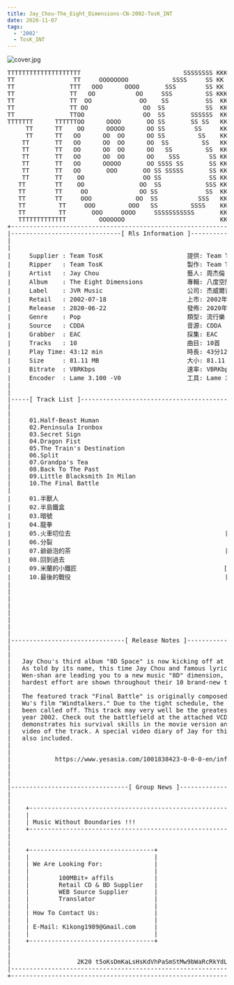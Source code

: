 ```yaml
---
title: Jay_Chou-The_Eight_Dimensions-CN-2002-TosK_INT
date: 2020-11-07
tags: 
  - '2002'
  - TosK_INT
---
```


![cover.jpg](https://goindex.65style.workers.dev/3:/Music/MP3/Jay_Chou-The_Eight_Dimensions-CN-2002-TosK_INT/00-jay_chou-the_eight_dimensions-2002-proof-tosk.jpg)

<retrotxt v-slot>
<pre class="has-text-plain text-1x font-ibm_vga_8x16">TTTTTTTTTTTTTTTTTTTT                            SSSSSSSS KKKKKKKK  KKKKKKKKKKKKKK
TT                TT     OOOOOOOO            SSSS     SS KK   KKK  KKKK        KK
TT               TTT   OOO      OOOO       SSS        SS KK    KKK  KKK        KK
TT               TT   OO           OO     SSS         SS KKK      KKKK        KK
TT               TT  OO             OO    SS          SS  KK       KK        KK
TT               TT OO               OO  SS           SS  KK                KK
TT               TTOO                OO  SS       SSSSSS  KK                KK
TTTTTTT      TTTTTTOO      OOOO       OO SS       SS SS   KK               KK
     TT      TT    OO      OOOOO      OO SS        SS     KK              KK
     TT      TT   OO      OO  OO      OO SS         SS    KK              KK
    TT       TT   OO      OO  OO      OO  SS         SS   KK               KK
    TT       TT   OO      OO  OO      OO   SS         SS  KK                KK
    TT       TT   OO      OO  OO      OO    SSS        SS KK                 KK
    TT       TT   OO      OOOOO       OO SSSS SS       SS KK                  KK
    TT       TT   OO       OOO       OO SS SSSSS       SS KK                   KK
    TT       TT    OO                OO SS             SS KK       KK           KK
   TT        TT    OO               OO  SS            SSS KK      KKKK         KK
   TT        TT     OO              OO SS             SS  KK      KK KK       KK
   TT        TT     OOO            OO  SS           SSS   KK      KK  KK    KKK
   TT         TT     OOO         OOO   SS         SSSS    KK       KK  KK  KKK
   TT         TT       OOO     OOOO     SSSSSSSSSSS       KK KKKKKKKK  KK KKK
   TTTTTTTTTTTTT         OOOOOOO                          KKKK          KKKK
+------------------------------------------------------------------------------+
|------------------------------[ Rls Information ]-----------------------------|
|                                                                              |
|                                                                              |
|     Supplier : Team TosK                       提供: Team TosK               |
|     Ripper   : Team TosK                       製作: Team TosK               |
|     Artist   : Jay Chou                        藝人: 周杰倫                  |
|     Album    : The Eight Dimensions            專輯: 八度空間                |
|     Label    : JVR Music                       公司: 杰威爾音樂              |
|     Retail   : 2002-07-18                      上市: 2002年07月18日          |
|     Release  : 2020-06-22                      發佈: 2020年06月22日          |
|     Genre    : Pop                             類型: 流行樂                  |
|     Source   : CDDA                            音源: CDDA                    |
|     Grabber  : EAC                             採集: EAC                     |
|     Tracks   : 10                              曲目: 10首                    |
|     Play Time: 43:12 min                       時長: 43分12秒                |
|     Size     : 81.11 MB                        大小: 81.11 MB                |
|     Bitrate  : VBRKbps                         速率: VBRKbps                 |
|     Encoder  : Lame 3.100 -V0                  工具: Lame 3.100 -V0          |
|                                                                              |
|                                                                              |
|-----[ Track List ]-----------------------------------------------------------|
|                                                                              |
|                                                                              |
|     01.Half-Beast Human                                    [04:05]           |
|     02.Peninsula Ironbox                                   [05:17]           |
|     03.Secret Sign                                         [04:30]           |
|     04.Dragon Fist                                         [04:33]           |
|     05.The Train's Destination                             [04:34]           |
|     06.Split                                               [04:13]           |
|     07.Grandpa's Tea                                       [03:59]           |
|     08.Back To The Past                                    [03:51]           |
|     09.Little Blacksmith In Milan                          [03:59]           |
|     10.The Final Battle                                    [04:11]           |
|                                                            -------           |
|     01.半獸人                                              [04:05]           |
|     02.半島鐵盒                                            [05:17]           |
|     03.暗號                                                [04:30]           |
|     04.龍拳                                                [04:33]           |
|     05.火車叨位去                                          [04:34]           |
|     06.分裂                                                [04:13]           |
|     07.爺爺泡的茶                                          [03:59]           |
|     08.回到過去                                            [03:51]           |
|     09.米蘭的小鐵匠                                        [03:59]           |
|     10.最後的戰役                                          [04:11]           |
|                                                            -------           |
|                                                             43:12 min        |
|                                                             81.11 MB         |
|                                                                              |
|                                                                              |
|                                                                              |
|                                                                              |
|                                                                              |
|-------------------------------[ Release Notes ]------------------------------|
|                                                                              |
|                                                                              |
|   Jay Chou's third album "8D Space" is now kicking off at YesAsia.com!       |
|   As told by its name, this time Jay Chou and famous lyricist Fang           |
|   Wen-shan are leading you to a new music "8D" dimension, where their        |
|   hardest effort are shown throughout their 10 brand-new tracks.             |
|                                                                              |
|   The featured track "Final Battle" is originally composed for John          |
|   Wu's film "Windtalkers." Due to the tight schedule, the plan has           |
|   been called off. This track may very well be the greatest hit of the       |
|   year 2002. Check out the battlefield at the attached VCD, where Jay        |
|   demonstrates his survival skills in the movie version and the music        |
|   video of the track. A special video diary of Jay for this song is          |
|   also included.                                                             |
|                                                                              |
|                                                                              |
|            https://www.yesasia.com/1001838423-0-0-0-en/info.html             |
|                                                                              |
|                                                                              |
|                                                                              |
|--------------------------------[ Group News ]--------------------------------|
|                                                                              |
|                                                                              |
|    +--------------------------------------------------------------------+    |
|    |                                                                    |    |
|    | Music Without Boundaries !!!                                       |    |
|    +--------------------------------------------------------------------+    |
|                                                                              |
|                                                                              |
|    +----------------------------------+                                      |
|    |                                  |                                      |
|    | We Are Looking For:              |                                      |
|    |                                  |                                      |
|    |        100MBit+ affils           |                                      |
|    |        Retail CD &amp; BD Supplier   |                                      |
|    |        WEB Source Supplier       |                                      |
|    |        Translator                |                                      |
|    |                                  |                                      |
|    | How To Contact Us:               |                                      |
|    |                                  |                                      |
|    | E-Mail: Kikong1989@Gmail.com     |                                      |
|    |                                  |                    RlS No. 1825      |
|    +----------------------------------+                                      |
|                                                                              |
|                                                                              |
|                  2K20 t5oKsDmKaLsHsKdVhPaSmStMw9bWaRcRkYdL                   |
|------------------------------------------------------------------------------|
+------------------------------------------------------------------------------+
<span class="dos-cursor">_</span></pre>
</retrotxt>

<a-player 
    :options="{
        audio: [
          {
            name: '半島鐵盒',
            artist: '周杰倫',
            url: 'https://goindex.65style.workers.dev/3:/Music/MP3/Jay_Chou-The_Eight_Dimensions-CN-2002-TosK_INT/02-jay_chou-peninsula_ironbox-tosk.mp3',
            cover: 'https://goindex.65style.workers.dev/3:/Music/MP3/Jay_Chou-The_Eight_Dimensions-CN-2002-TosK_INT/00-jay_chou-the_eight_dimensions-2002-proof-tosk.jpg',
            theme: '#ebd0c2'
          },
        ]
    }"
/>

<download url="https://mirrorace.org/m/3HT1Y"/>


